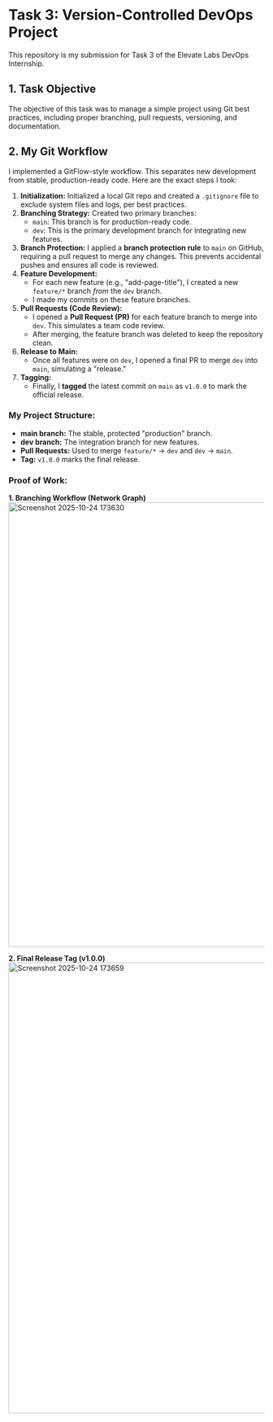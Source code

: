 # Task 3: Version-Controlled DevOps Project

This repository is my submission for Task 3 of the Elevate Labs DevOps Internship.

## 1. Task Objective

The objective of this task was to manage a simple project using Git best practices, including proper branching, pull requests, versioning, and documentation.

## 2. My Git Workflow

I implemented a GitFlow-style workflow. This separates new development from stable, production-ready code. Here are the exact steps I took:

1.  **Initialization:** Initialized a local Git repo and created a `.gitignore` file to exclude system files and logs, per best practices.
2.  **Branching Strategy:** Created two primary branches:
    * `main`: This branch is for production-ready code.
    * `dev`: This is the primary development branch for integrating new features.
3.  **Branch Protection:** I applied a **branch protection rule** to `main` on GitHub, requiring a pull request to merge any changes. This prevents accidental pushes and ensures all code is reviewed.
4.  **Feature Development:**
    * For each new feature (e.g., "add-page-title"), I created a new `feature/*` branch *from* the `dev` branch.
    * I made my commits on these feature branches.
5.  **Pull Requests (Code Review):**
    * I opened a **Pull Request (PR)** for each feature branch to merge into `dev`. This simulates a team code review.
    * After merging, the feature branch was deleted to keep the repository clean.
6.  **Release to Main:**
    * Once all features were on `dev`, I opened a final PR to merge `dev` into `main`, simulating a "release."
7.  **Tagging:**
    * Finally, I **tagged** the latest commit on `main` as `v1.0.0` to mark the official release.

### My Project Structure:
* **main branch:** The stable, protected "production" branch.
* **dev branch:** The integration branch for new features.
* **Pull Requests:** Used to merge `feature/*` -> `dev` and `dev` -> `main`.
* **Tag:** `v1.0.0` marks the final release.

### Proof of Work:
**1. Branching Workflow (Network Graph)**
<img width="1920" height="874" alt="Screenshot 2025-10-24 173630" src="https://github.com/user-attachments/assets/66063e5d-288b-4470-8f87-ea8c349b944b" />

**2. Final Release Tag (v1.0.0)**
<img width="1920" height="886" alt="Screenshot 2025-10-24 173659" src="https://github.com/user-attachments/assets/ebf43343-0e69-43ed-a905-cfdae39a6e1d" />



